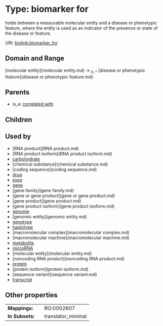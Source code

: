 
# Type: biomarker for


holds between a measurable molecular entity and a disease or phenotypic feature, where the entity is used as an indicator of the presence or state of the disease or feature.

URI: [biolink:biomarker_for](https://w3id.org/biolink/vocab/biomarker_for)


## Domain and Range

[molecular entity](molecular entity.md) ->  <sub>0..*</sub> [disease or phenotypic feature](disease or phenotypic feature.md)

## Parents

 *  is_a: [correlated with](correlated_with.md)

## Children


## Used by

 * [RNA product](RNA product.md)
 * [RNA product isoform](RNA product isoform.md)
 * [carbohydrate](carbohydrate.md)
 * [chemical substance](chemical substance.md)
 * [coding sequence](coding sequence.md)
 * [drug](drug.md)
 * [exon](exon.md)
 * [gene](gene.md)
 * [gene family](gene family.md)
 * [gene or gene product](gene or gene product.md)
 * [gene product](gene product.md)
 * [gene product isoform](gene product isoform.md)
 * [genome](genome.md)
 * [genomic entity](genomic entity.md)
 * [genotype](genotype.md)
 * [haplotype](haplotype.md)
 * [macromolecular complex](macromolecular complex.md)
 * [macromolecular machine](macromolecular machine.md)
 * [metabolite](metabolite.md)
 * [microRNA](microRNA.md)
 * [molecular entity](molecular entity.md)
 * [noncoding RNA product](noncoding RNA product.md)
 * [protein](protein.md)
 * [protein isoform](protein isoform.md)
 * [sequence variant](sequence variant.md)
 * [transcript](transcript.md)

## Other properties

|  |  |  |
| --- | --- | --- |
| **Mappings:** | | RO:0002607 |
| **In Subsets:** | | translator_minimal |

